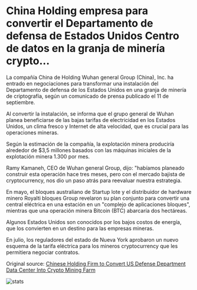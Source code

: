 # China Holding empresa para convertir el Departamento de defensa de Estados Unidos Centro de datos en la granja de minería crypto...

La compañía China de Holding Wuhan general Group (China), Inc. ha entrado en negociaciones para transformar una instalación del Departamento de defensa de los Estados Unidos en una granja de minería de criptografía, según un comunicado de prensa publicado el 11 de septiembre.

Al convertir la instalación, se informa que el grupo general de Wuhan planea beneficiarse de las bajas tarifas de electricidad en los Estados Unidos, un clima fresco y Internet de alta velocidad, que es crucial para las operaciones mineras.

Según la estimación de la compañía, la explotación minera produciría alrededor de $3,5 millones basados con las máquinas iniciales de la explotación minera 1.300 por mes.

Ramy Kamaneh, CEO de Wuhan general Group, dijo: "habíamos planeado construir esta operación hace tres meses, pero con el mercado bajista de cryptocurrency, nos dio un paso atrás para reevaluar nuestra estrategia.

En mayo, el bloques australiano de Startup lote y el distribuidor de hardware minero Royalti bloques Group revelaron su plan conjunto para convertir una central eléctrica en una estación en un "complejo de aplicaciones bloques", mientras que una operación minera Bitcoin (BTC) abarcaría dos hectáreas.

Algunos Estados Unidos son conocidos por los bajos costos de energía, que los convierten en un destino para las empresas mineras.

En julio, los reguladores del estado de Nueva York aprobaron un nuevo esquema de la tarifa eléctrica para los mineros cryptocurrency que les permitiera negociar contratos.

Original source: [Chinese Holding Firm to Convert US Defense Department Data Center Into Crypto Mining Farm](https://cointelegraph.com/news/chinese-holding-firm-to-convert-us-defense-department-data-center-into-crypto-mining-farm)

![stats](https://c.statcounter.com/11760860/0/a89fa40b/1/ "stats")